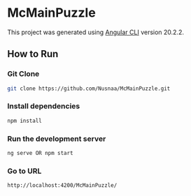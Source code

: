 # McMainPuzzle

This project was generated using [Angular CLI](https://github.com/angular/angular-cli) version 20.2.2.

## How to Run

### Git Clone

```bash
git clone https://github.com/Nusnaa/McMainPuzzle.git
```

### Install dependencies

```bash
npm install
```

### Run the development server

```bash
ng serve OR npm start
```

### Go to URL

```bash
http://localhost:4200/McMainPuzzle/
```
